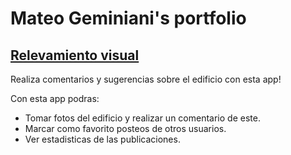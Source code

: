 # Mateo Geminiani's portfolio

## [Relevamiento visual](https://mat30gg.github.io/rel_vis/)

Realiza comentarios y sugerencias sobre el edificio con esta app!

Con esta app podras:
- Tomar fotos del edificio y realizar un comentario de este.
- Marcar como favorito posteos de otros usuarios.
- Ver estadisticas de las publicaciones.

